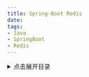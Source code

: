 ```yaml
---
title: Spring-Boot Redis
date:
tags:
- Java
- SpringBoot
- Redis
---
```

<details>
<summary>点击展开目录</summary>
<!-- TOC -->


<!-- /TOC -->
</details>


